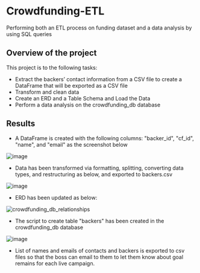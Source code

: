 # Crowdfunding-ETL
Performing both an ETL process on funding dataset and a data analysis by using SQL queries

## Overview of the project
This project is to the following tasks:
  - Extract the backers’ contact information from a CSV file to create a DataFrame that will be exported as a CSV file
  - Transform and clean data
  - Create an ERD and a Table Schema and Load the Data
  - Perform a data analysis on the crowdfunding_db database
  
## Results

  - A DataFrame is created with the following columns: "backer_id", "cf_id", "name", and "email" as the screenshot below
  
  ![image](https://user-images.githubusercontent.com/110554264/192861192-fdd25817-edcb-4e97-a043-2d71315c9f51.png)
  
  - Data has been transformed via formatting, splitting, converting data types, and restructuring as below, and exported to backers.csv
  
  ![image](https://user-images.githubusercontent.com/110554264/192861469-3f615e5f-c062-4bfe-ab21-3b71fa228082.png)

  - ERD has been updated as below:
      
  ![crowdfunding_db_relationships](https://user-images.githubusercontent.com/110554264/192862147-55767798-a69c-4f9f-bf43-b8b14501d026.png)

  - The script to create table "backers" has been created in the crowdfunding_db database
  
  ![image](https://user-images.githubusercontent.com/110554264/192862083-21526ff7-e066-48fa-ab97-589535407874.png)
  
  - List of names and emails of contacts and backers is exported to csv files so that the boss can email to them to let them know about goal remains for each live campaign.


